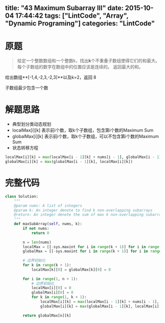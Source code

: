 title: "43 Maximum Subarray III"
date: 2015-10-04 17:44:42
tags: ["LintCode", "Array", "Dynamic Programing"]
categories: "LintCode"
---

# 原题
>给定一个整数数组和一个整数k，找出**k**个不重叠子数组使得它们的和最大。
每个子数组的数字在数组中的位置应该是连续的。
返回最大的和。

给出数组**[-1,4,-2,3,-2,3]**以及k=2，返回 8

子数组最少包含一个数

# 解题思路
* 典型划分类动态规划
* localMax[i][k] 表示前i个数，取k个子数组，包含第i个数的Maximum Sum
* globalMax[i][k] 表示前i个数，取k个子数组，可以不包含第i个数的Maximum Sum
* 状态转移方程
```python
localMax[i][k] = max(localMax[i - 1][k] + nums[i - 1], globalMax[i - 1][k - 1] + nums[i - 1])
globalMax[i][k] = max(globalMax[i - 1][k], localMax[i][k])
```

# 完整代码
```python
class Solution:
    """
    @param nums: A list of integers
    @param k: An integer denote to find k non-overlapping subarrays
    @return: An integer denote the sum of max k non-overlapping subarrays
    """
    def maxSubArray(self, nums, k):
        if not nums:
            return 0
            
        n = len(nums)
        localMax = [[-sys.maxint for i in range(k + 1)] for i in range(n + 1)]
        globalMax = [[-sys.maxint for i in range(k + 1)] for i in range(n + 1)]
            
        # 边界初始化
        for k in range(k + 1):
            localMax[k][0] = globalMax[k][0] = 0
            
        for i in range(1, n + 1):
            # 边界初始化
            localMax[i][0] = 0
            globalMax[i][0] = 0
            for k in range(1, k + 1):
                localMax[i][k] = max(localMax[i - 1][k] + nums[i - 1], globalMax[i - 1][k - 1] + nums[i - 1])
                globalMax[i][k] = max(globalMax[i - 1][k], localMax[i][k])
        
        return globalMax[n][k]
```